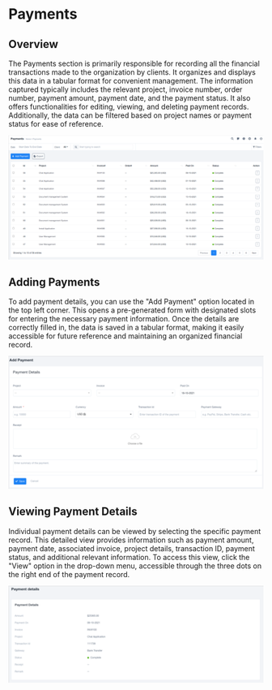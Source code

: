 # Payments

## Overview

The Payments section is primarily responsible for recording all the financial transactions made to the organization by clients. It organizes and displays this data in a tabular format for convenient management. The information captured typically includes the relevant project, invoice number, order number, payment amount, payment date, and the payment status. It also offers functionalities for editing, viewing, and deleting payment records. Additionally, the data can be filtered based on project names or payment status for ease of reference.

![dbgBnaWZ7TAy2PUFj5TtIUZyHTgNrkivpQ.png](Payments/dbgBnaWZ7TAy2PUFj5TtIUZyHTgNrkivpQ.png)

## Adding Payments

To add payment details, you can use the "Add Payment" option located in the top left corner. This opens a pre-generated form with designated slots for entering the necessary payment information. Once the details are correctly filled in, the data is saved in a tabular format, making it easily accessible for future reference and maintaining an organized financial record.

![NOWgLTxAbBP226k7D3SzYpIoqfoH0qUvdQ.png](Payments/NOWgLTxAbBP226k7D3SzYpIoqfoH0qUvdQ.png)

## Viewing Payment Details

Individual payment details can be viewed by selecting the specific payment record. This detailed view provides information such as payment amount, payment date, associated invoice, project details, transaction ID, payment status, and additional relevant information. To access this view, click the "View" option in the drop-down menu, accessible through the three dots on the right end of the payment record.

![JHhx8XLzNbMOQ70lfjsSKmocpfitnaQmkg.png](Payments/JHhx8XLzNbMOQ70lfjsSKmocpfitnaQmkg.png)
